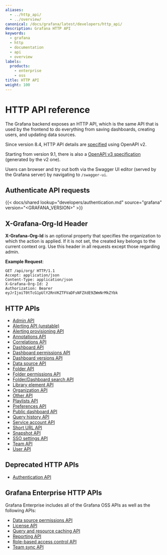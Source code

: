 ```yaml
---
aliases:
  - ../http_api/
  - ../overview/
canonical: /docs/grafana/latest/developers/http_api/
description: Grafana HTTP API
keywords:
  - grafana
  - http
  - documentation
  - api
  - overview
labels:
  products:
    - enterprise
    - oss
title: HTTP API
weight: 100
---
```


# HTTP API reference

The Grafana backend exposes an HTTP API, which is the same API that is used by the frontend to do everything from saving
dashboards, creating users, and updating data sources.

Since version 8.4, HTTP API details are [specified](https://editor.swagger.io/?url=https://raw.githubusercontent.com/grafana/grafana/main/public/api-merged.json) using OpenAPI v2.

Starting from version 9.1, there is also a [OpenAPI v3 specification](https://editor.swagger.io/?url=https://raw.githubusercontent.com/grafana/grafana/main/public/openapi3.json) (generated by the v2 one).

Users can browser and try out both via the Swagger UI editor (served by the Grafana server) by navigating to `/swagger-ui`.

## Authenticate API requests

{{< docs/shared lookup="developers/authentication.md" source="grafana" version="<GRAFANA_VERSION>" >}}

## X-Grafana-Org-Id Header

**X-Grafana-Org-Id** is an optional property that specifies the organization to which the action is applied. If it is not set, the created key belongs to the current context org. Use this header in all requests except those regarding admin.

**Example Request**:

```http
GET /api/org/ HTTP/1.1
Accept: application/json
Content-Type: application/json
X-Grafana-Org-Id: 2
Authorization: Bearer eyJrIjoiT0tTcG1pUlY2RnVKZTFVaDFsNFZXdE9ZWmNrMkZYbk
```

## HTTP APIs

- [Admin API](admin/)
- [Alerting API (unstable)](https://editor.swagger.io/?url=https://raw.githubusercontent.com/grafana/grafana/main/pkg/services/ngalert/api/tooling/post.json)
- [Alerting provisioning API](alerting_provisioning/)
- [Annotations API](annotations/)
- [Correlations API](correlations/)
- [Dashboard API](dashboard/)
- [Dashboard permissions API](dashboard_permissions/)
- [Dashboard versions API](dashboard_versions/)
- [Data source API](data_source/)
- [Folder API](folder/)
- [Folder permissions API](folder_permissions/)
- [Folder/Dashboard search API](folder_dashboard_search/)
- [Library element API](library_element/)
- [Organization API](org/)
- [Other API](other/)
- [Playlists API](playlist/)
- [Preferences API](preferences/)
- [Public dashboard API](dashboard_public/)
- [Query history API](query_history/)
- [Service account API](serviceaccount/)
- [Short URL API](short_url/)
- [Snapshot API](snapshot/)
- [SSO settings API](sso-settings/)
- [Team API](team/)
- [User API](user/)

## Deprecated HTTP APIs

- [Authentication API](auth/)

## Grafana Enterprise HTTP APIs

Grafana Enterprise includes all of the Grafana OSS APIs as well as the following APIs:

- [Data source permissions API](datasource_permissions/)
- [License API](licensing/)
- [Query and resource caching API](query_and_resource_caching/)
- [Reporting API](reporting/)
- [Role-based access control API](access_control/)
- [Team sync API](team_sync/)
